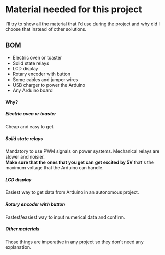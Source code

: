 # Material needed for this project

I'll try to show all the material that I'd use during the project and why did I choose that instead of other solutions.

## BOM
 * Electric oven or toaster
 * Solid state relays
 * LCD display
 * Rotary encoder with button
 * Some cables and jumper wires
 * USB charger to power the Arduino
 * Any Arduino board
 
 #### Why?
 
 ##### Electric oven or toaster
   Cheap and easy to get.
 ##### Solid state relays
   Mandatory to use PWM signals on power systems. Mechanical relays are slower and noisier.  
   **Make sure that the ones that you get can get excited by 5V** that's the maximum voltage that the Arduino can handle.
 ##### LCD display
   Easiest way to get data from Arduino in an autonomous project.
 ##### Rotary encoder with button
   Fastest/easiest way to input numerical data and confirm.
 ##### Other materials
   Those things are imperative in any project so they don't need any explanation.
